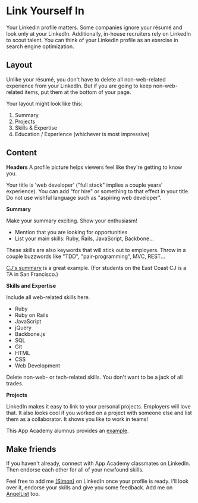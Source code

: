 # Link Yourself In

Your LinkedIn profile matters. Some companies ignore your résumé and look only at your LinkedIn. Additionally, in-house recruiters rely on LinkedIn to scout talent. You can think of your LinkedIn profile as an exercise in search engine optimization.


## Layout

Unlike your résumé, you don't have to delete all non-web-related experience from your LinkedIn.
But if you are going to keep non-web-related items, put them at the bottom of your page.

Your layout might look like this:
1. Summary
2. Projects
3. Skills & Expertise
4. Education / Experience (whichever is most impressive)


## Content

**Headers**
A profile picture helps viewers feel like they're getting to know you.

Your title is 'web developer' ("full stack" implies a couple years' experience).
You can add "for hire" or something to that effect in your title. Do not use wishful
language such as "aspiring web developer".

**Summary**

 Make your summary exciting. Show your enthusiasm!
* Mention that you are looking for opportunities
* List your main skills: Ruby, Rails, JavaScript, Backbone...

These skills are also keywords that will stick out to employers. Throw in a couple buzzwords like "TDD", "pair-programming", MVC, REST...

[CJ's summary][cj-linkedin] is a great example. (For students on the East Coast CJ is a TA in San Francisco.)


**Skills and Expertise**

 Include all web-related skills here.
* Ruby
* Ruby on Rails
* JavaScript
* jQuery
* Backbone.js
* SQL
* Git
* HTML
* CSS
* Web Development

Delete non-web- or tech-related skills. You don't want to be a jack of all trades.

**Projects**

LinkedIn makes it easy to link to your personal projects. Employers will love that. It also looks cool if you worked on a project with someone else and list them as a collaborator. It shows you like to work in teams!

This App Academy alumnus provides an [example][stefano-linkedin].

[cj-linkedin]: http://www.linkedin.com/pub/cj-avilla/19/772/577/
[stefano-linkedin]: http://www.linkedin.com/pub/stefano-de-vuono/78/774/26/

## Make friends

If you haven't already, connect with App Academy classmates on LinkedIn. Then endorse each other for all of your newfound skills.

Feel free to add me [(Simon)][simon-linkedin] on LinkedIn once your profile is ready.
I'll look over it, endorse your skills and give you some feedback.
Add me on [AngelList][simon-angellist] too.

[simon-linkedin]: http://www.linkedin.com/pub/simon-chaffetz/40/78b/338
[simon-angellist]: https://angel.co/simon-chaffetz
